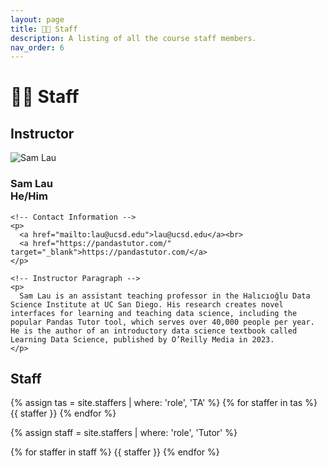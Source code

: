 ```yaml
---
layout: page
title: 👩‍🏫 Staff
description: A listing of all the course staff members.
nav_order: 6
---
```


# 👩‍🏫 Staff

## Instructor

<div class="staffer">
  <img class="staffer-image" src="{{ 'assets/staff-images/lau-sam.jpg' | relative_url }}" alt="Sam Lau">

  <div>
    <h3 class="staffer-name">
      Sam Lau
      <div class="staffer-pronouns"><b>He/Him</b></div>
    </h3>

    <!-- Contact Information -->
    <p>
      <a href="mailto:lau@ucsd.edu">lau@ucsd.edu</a><br>
      <a href="https://pandastutor.com/" target="_blank">https://pandastutor.com/</a>
    </p>

    <!-- Instructor Paragraph -->
    <p>
      Sam Lau is an assistant teaching professor in the Halıcıoğlu Data Science Institute at UC San Diego. His research creates novel interfaces for learning and teaching data science, including the popular Pandas Tutor tool, which serves over 40,000 people per year. He is the author of an introductory data science textbook called Learning Data Science, published by O’Reilly Media in 2023.
    </p>
  </div>
</div>


## Staff

{% assign tas = site.staffers | where: 'role', 'TA' %}
{% for staffer in tas %}
{{ staffer }}
{% endfor %}

{% assign staff = site.staffers | where: 'role', 'Tutor' %}
<div class="role">
  {% for staffer in staff %}
  {{ staffer }}
  {% endfor %}
</div>
